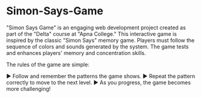 # Simon-Says-Game
"Simon Says Game" is an engaging web development project created as part of the "Delta" course at "Apna College." This interactive game is inspired by the classic "Simon Says" memory game. Players must follow the sequence of colors and sounds generated by the system. The game tests and enhances players' memory and concentration skills.

The rules of the game are simple:

► Follow and remember the patterns the game shows.
► Repeat the pattern correctly to move to the next level.
► As you progress, the game becomes more challenging!
